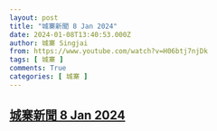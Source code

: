 ```yaml
---
layout: post
title: "城寨新聞 8 Jan 2024"
date: 2024-01-08T13:40:53.000Z
author: 城寨 Singjai
from: https://www.youtube.com/watch?v=H06btj7njDk
tags: [ 城寨 ]
comments: True
categories: [ 城寨 ]
---
```

<!--1704721253000-->
[城寨新聞 8 Jan 2024](https://www.youtube.com/watch?v=H06btj7njDk)
------

<div>

</div>
